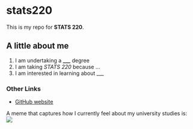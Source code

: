 # stats220
This is my repo for **STATS 220**.

## A little about me
1. I am undertaking a **___** degree
2. I am taking *STATS 220* because ...
3. I am interested in learning about ___

### Other Links
- [GitHub website](https://github.com)

A meme that captures how I currently feel about my university studies is:  
![](https://c.tenor.com/8druEACXtX8AAAAd/tenor.gif](https://unsplash.com/photos/brown-tabby-kitten-sitting-on-floor-nKC772R_qog)](https://tenor.com/zh-CN/view/smug-smile-he-he-he-elf-frieren-gif-5058064641539350421))
